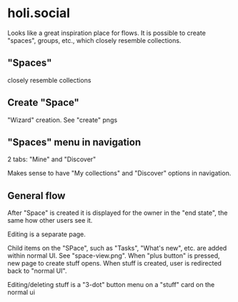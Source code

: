 # holi.social

Looks like a great inspiration place for flows. It is possible to create "spaces", groups, etc., which closely resemble collections.

## "Spaces"

closely resemble collections

## Create "Space"

"Wizard" creation. See "create" pngs

## "Spaces" menu in navigation

2 tabs: "Mine" and "Discover"

Makes sense to have "My collections" and "Discover" options in navigation.

## General flow

After "Space" is created it is displayed for the owner in the "end state", the same how other users see it.

Editing is a separate page.

Child items on the "SPace", such as "Tasks", "What's new", etc. are added within normal UI. See "space-view.png".
When "plus button" is pressed, new page to create stuff opens.
When stuff is created, user is redirected back to "normal UI".

Editing/deleting stuff is a "3-dot" button menu on a "stuff" card on the normal ui

